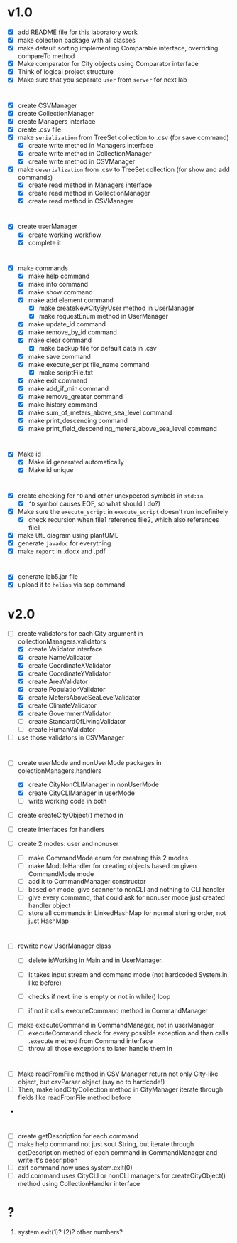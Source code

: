 # v1.0

- [x] add README file for this laboratory work
- [x] make colection package with all classes
- [x] make default sorting implementing Comparable interface, overriding compareTo method
- [x] Make comparator for City objects using Comparator interface
- [x] Think of logical project structure
- [x] Make sure that you separate `user` from `server` for next lab
  
#

- [x] create CSVManager
- [x] create CollectionManager
- [x] create Managers interface
- [x] create .csv file
- [x] make `serialization` from TreeSet collection to .csv (for save command)
  - [x] create write method in Managers interface
  - [x] create write method in CollectionManager
  - [x] create write method in CSVManager
- [x] make `deserialization` from .csv to TreeSet collection (for show and add commands)
  - [x] create read method in Managers interface
  - [x] create read method in CollectionManager
  - [x] create read method in CSVManager

#  
  
- [x] create userManager
  - [x] create working workflow
  - [x] complete it
  
#

- [x] make commands
  - [x] make help command
  - [x] make info command
  - [x] make show command
  - [x] make add element command
    - [x] make createNewCityByUser method in UserManager
    - [x] make requestEnum method in UserManager
  - [x] make update_id command
  - [x] make remove_by_id command
  - [x] make clear command
    - [x] make backup file for default data in .csv
  - [x] make save command
  - [x] make execute_script file_name command
    - [x] make scriptFile.txt
  - [x] make exit command
  - [x] make add_if_min command
  - [x] make remove_greater command
  - [x] make history command
  - [x] make sum_of_meters_above_sea_level command
  - [x] make print_descending command
  - [x] make print_field_descending_meters_above_sea_level command

#

- [x] Make id
  - [x] Make id generated automatically
  - [x] Make id unique

#

- [x] create checking for `^D` and other unexpected symbols in `std:in`
  - [x] `^D` symbol causes EOF, so what should I do?)
- [x] Make sure the `execute_script` in `execute_script` doesn't run indefinitely
  - [x] check recursion when file1 reference file2, which also references file1
- [x] make `UML` diagram using plantUML
- [x] generate `javadoc` for everything
- [x] make `report` in .docx and .pdf
  
#

- [x] generate lab5.jar file
- [x] upload it to `helios` via scp command
#

# v2.0

- [ ] create validators for each City argument in collectionManagers.validators
  - [x] create Validator interface
  - [x] create NameValidator
  - [x] create CoordinateXValidator
  - [x] create CoordinateYValidator
  - [x] create AreaValidator
  - [x] create PopulationValidator
  - [x] create MetersAboveSeaLevelValidator
  - [x] create ClimateValidator
  - [x] create GovernmentValidator
  - [ ] create StandardOfLivingValidator
  - [ ] create HumanValidator
- [ ] use those validators in CSVManager 

#

- [ ] create userMode and nonUserMode packages in colectionManagers.handlers
  - [x] create CityNonCLIManager in nonUserMode
  - [x] create CityCLIManager in userMode
  - [ ] write working code in both 
- [ ] create createCityObject() method in 
- [ ] create interfaces for handlers


- [ ] create 2 modes: user and nonuser
  - [ ] make CommandMode enum for createng this 2 modes
  - [ ] make ModuleHandler for creating objects based on given CommandMode mode
  - [ ] add it to CommandManager constructor
  - [ ] based on mode, give scanner to nonCLI and nothing to CLI handler
  - [ ] give every command, that could ask for nonuser mode just created handler object
  - [ ] store all commands in LinkedHashMap for normal storing order, not just HashMap

#

- [ ] rewrite new UserManager class
  - [ ] delete isWorking in Main and in UserManager.
  - [ ] It takes input stream and command mode (not hardcoded System.in, like before)
  - [ ] checks if next line is empty or not in while() loop
  - [ ] if not it calls executeCommand method in CommandManager
  
  
- [ ] make executeCommand in CommandManager, not in userManager
  - [ ] executeCommand check for every possible exception and than calls .execute method from Command interface
  - [ ] throw all those exceptions to later handle them in 

#
- [ ] Make readFromFile method in CSV Manager return not only City-like object, but csvParser object (say no to hardcode!)
- [ ] Then, make loadCityCollection method in CityManager iterate through fields like readFromFile method before
- 
#

- [ ] create getDescription for each command
- [ ] make help command not just sout String, but iterate through getDescription method of each command in CommandManager and write it's description
- [ ] exit command now uses system.exit(0)
- [ ] add command uses CityCLI or nonCLI managers for createCityObject() method using CollectionHandler interface

# ?
1) system.exit(1)? (2)? other numbers?
